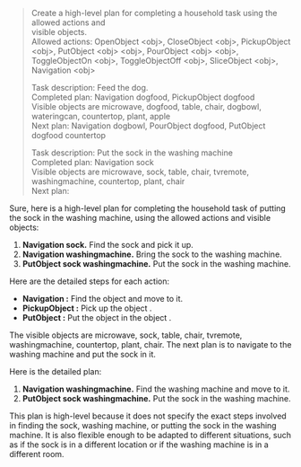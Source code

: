 > Create a high-level plan for completing a household task using the allowed actions and  
visible objects.  
> Allowed actions: OpenObject \<obj\>, CloseObject \<obj\>, PickupObject \<obj\>, PutObject \<obj\> \<obj\>, PourObject \<obj\> \<obj\>, ToggleObjectOn \<obj\>, ToggleObjectOff \<obj\>, SliceObject \<obj\>, Navigation \<obj\>  
>   
>   
> Task description: Feed the dog.  
> Completed plan: Navigation dogfood, PickupObject dogfood  
> Visible objects are microwave, dogfood, table, chair, dogbowl, wateringcan, countertop, plant, apple  
> Next plan: Navigation dogbowl, PourObject dogfood, PutObject dogfood countertop  
>   
> Task description: Put the sock in the washing machine  
> Completed plan: Navigation sock  
> Visible objects are microwave, sock, table, chair, tvremote, washingmachine, countertop, plant, chair  
> Next plan:  
>  
Sure, here is a high-level plan for completing the household task of putting the sock in the washing machine, using the allowed actions and visible objects:  
  
1. **Navigation sock.** Find the sock and pick it up.  
2. **Navigation washingmachine.** Bring the sock to the washing machine.  
3. **PutObject sock washingmachine.** Put the sock in the washing machine.  
  
Here are the detailed steps for each action:  
  
- **Navigation <obj>:** Find the object <obj> and move to it.  
- **PickupObject <obj>:** Pick up the object <obj>.  
- **PutObject <obj> <obj>:** Put the object <obj> in the object <obj>.  
  
The visible objects are microwave, sock, table, chair, tvremote, washingmachine, countertop, plant, chair. The next plan is to navigate to the washing machine and put the sock in it.  
  
Here is the detailed plan:  
  
1. **Navigation washingmachine.** Find the washing machine and move to it.  
2. **PutObject sock washingmachine.** Put the sock in the washing machine.  
  
This plan is high-level because it does not specify the exact steps involved in finding the sock, washing machine, or putting the sock in the washing machine. It is also flexible enough to be adapted to different situations, such as if the sock is in a different location or if the washing machine is in a different room.  
